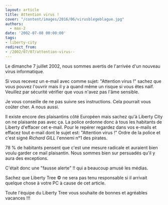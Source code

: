 ```yaml
---
layout: article
title: Attention virus !
cover: "/content/images/2016/06/virusblegeblague.jpg"
authors:
  - max-2
date: '2002-07-08 00:00:00'
tags:
- liberty-city
redirect_from:
- /2002/07/07/attention-virus--
---
```


Le dimanche 7 juillet 2002, nous sommes avertis de l'arrivée d'un nouveau virus informatique.

Si vous recevez un e-mail avec comme sujet: "Attention virus !" sachez que vous pouvez l'ouvrir mais il y a quand même un risque si vous êtes naïf. Veuillez par sécurité vérifier que vous n'avez pas l'âme sensible.

Je vous conseille de ne pas suivre ses instructions. Cela pourrait vous coûter cher. A nous aussi.

Il existe encore des plaisantins côté Européen mais sachez qu'à Liberty City on ne plaisante pas avec ça. La police ordonne donc à tous les habitants de Liberty d'effacer cet e-mail. Pour le repérer regardez dans vos e-mails et effacez tout e-mail dont le sujet est: "Attention virus !" Ordre de la police et c'est signé _Richard GILL_ l'ennemi n°1 des pirates.

78 % de habitants pensent que c'est une mesure radicale et auraient bien voulu garder ce mail plaisantin. Nous sommes bien sur persuadés qu'il y aura des exceptions.

C'était donc une "fausse alerte" !! qui a beaucoup amusé les médias.

Sachez que Liberty Tree © ne sera pas tenu responsable si il arrivait quelque chose à votre PC à cause de cet article.

Toute l'équipe du Liberty Tree vous souhaite de bonnes et agréables vacances !!!